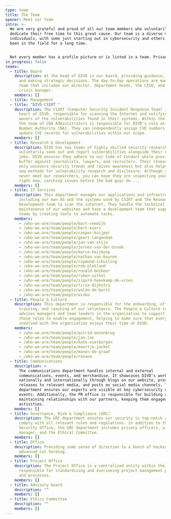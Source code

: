 ```yaml
---
type: team
title: The Team
opener: Meet our Team
intro: >-
  We are very grateful and proud of all our team members who voluntarily
  dedicate their free time to this great cause. Our team is a diverse mix of
  individuals, with some just starting out in cybersecurity and others who have
  been in the field for a long time.


  Not every member has a profile picture or is listed in a team. Privacy matters!
in_progress: false
teams:
  - title: Board
    description: At the head of DIVD is our board, providing guidance, direction,
      and making strategic decisions. The day-to-day operations are managed by a
      team that includes our director, department heads, the CISO, and the
      crisis manager.
    members: []
  - title: Management
  - title: "DIVD-CSIRT "
    description: The CSIRT (Computer Security Incident Response Team) is the beating
      heart of DIVD, responsible for scanning the Internet and notifying system
      owners of the vulnerabilities found in their systems. Within the CSIRT,
      the team of CNA Administrators is responsible for DIVD's role as CVE
      Number Authority (NA). They can independently assign CVE numbers and
      update CVE records for vulnerabilities within our scope.
    members: []
  - title: Research & Development
    description: DIVD has two teams of highly skilled security researchers who
      voluntarily seek out and report vulnerabilities alongside their regular
      jobs. DIVD ensures they adhere to our Code of Conduct while providing a
      buffer against journalists, lawyers, and recruiters. Their research not
      only uncovers security trends and raises awareness but also helps develop
      new methods for vulnerability research and disclosure. Although you may
      never meet our researchers, you can hope they are inspecting your systems
      right now, catching issues before the bad guys do....
    members: []
  - title: IT Services
    description: This department manages our applications and infrastructure,
      including our own AS and the systems used by CSIRT and the Research &
      Development team to scan the internet. They handle the technical
      maintenance of our websites and have a development team that supports the
      teams by creating tools to automate tasks.
    members:
      - /who-we-are/team/people/bart-reedijk
      - /who-we-are/team/people/bert-kiers
      - /who-we-are/team/people/casper-kuijper
      - /who-we-are/team/people/geert-langendam
      - /who-we-are/team/people/jan-van-stijn
      - /who-we-are/team/people/jeroen-van-der-broek
      - /who-we-are/team/people/marco-heijkoop
      - /who-we-are/team/people/nathan-van-buuren
      - /who-we-are/team/people/raymond-schuiling
      - /who-we-are/team/people/rob-blokland
      - /who-we-are/team/people/ronald-beiboer
      - /who-we-are/team/people/ruben-uithol
      - /who-we-are/team/people/sigurd-hoenkamp-de-vries
      - /who-we-are/team/people/tirza-dijkstra
      - /who-we-are/team/people/waldo-de-borst
      - /who-we-are/team/people/winko
  - title: People & Culture
    description: This department is responsible for the onboarding, offboarding,
      training, and coaching of our volunteers. The People & Culture team
      advises managers and team leaders in the organisation to support people in
      those roles to enable engagement, helping to make sure that everyone
      involved with the organisation enjoys their time at DIVD.
    members:
      - /who-we-are/team/people/astrid-oosenbrug
      - /who-we-are/team/people/jan-los
      - /who-we-are/team/people/kato-vierbergen
      - /who-we-are/team/people/maartje-jackel
      - /who-we-are/team/people/manon-de-graaf
      - /who-we-are/team/people/roxane
  - title: Communications
    description: >
      The communications department handles internal and external
      communications, events, and merchandise. It showcases DIVD's work both
      nationally and internationally through blogs on our website, press
      releases to relevant media, and posts on social media channels. This
      department ensures our experts are visible at key cybersecurity and hacker
      events. Additionally, the PR office is responsible for building and
      maintaining relationships with our partners, keeping them engaged with our
      activities.
    members: []
  - title: Governance, Risk & Compliance (GRC)
    description: The GRC department ensures our security is top-notch and that we
      comply with all relevant rules and regulations. In addition to the
      Security Office, the GRC department includes privacy officers, a crisis
      manager, and the Ethical Committee.
    members: []
  - title: Office
    description: Providing some sense of direction to a bunch of hackers, aka
      advanced cat herding.
    members: []
  - title: Project Office
    description: The Project Office is a centralized entity within the DIVD
      responsible for standardizing and overseeing project management practices
      and processes.
    members: []
  - title: Advisory board
    description: ""
    members: []
  - title: Ethics Committee
    description: ""
    members: []
---
```


